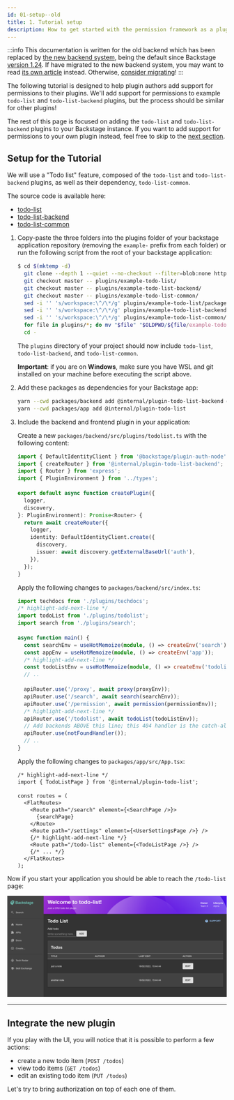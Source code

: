 ```yaml
---
id: 01-setup--old
title: 1. Tutorial setup
description: How to get started with the permission framework as a plugin author
---
```


:::info
This documentation is written for the old backend which has been replaced by [the new backend system](../../backend-system/index.md), being the default since Backstage [version 1.24](../../releases/v1.24.0.md). If have migrated to the new backend system, you may want to read [its own article](./01-setup.md) instead. Otherwise, [consider migrating](../../backend-system/building-backends/08-migrating.md)!
:::

The following tutorial is designed to help plugin authors add support for permissions to their plugins. We'll add support for permissions to example `todo-list` and `todo-list-backend` plugins, but the process should be similar for other plugins!

The rest of this page is focused on adding the `todo-list` and `todo-list-backend` plugins to your Backstage instance. If you want to add support for permissions to your own plugin instead, feel free to skip to the [next section](./02-adding-a-basic-permission-check.md).

## Setup for the Tutorial

We will use a "Todo list" feature, composed of the `todo-list` and `todo-list-backend` plugins, as well as their dependency, `todo-list-common`.

The source code is available here:

- [todo-list](https://github.com/backstage/backstage/blob/master/plugins/example-todo-list)
- [todo-list-backend](https://github.com/backstage/backstage/blob/master/plugins/example-todo-list-backend)
- [todo-list-common](https://github.com/backstage/backstage/blob/master/plugins/example-todo-list-common)

1. Copy-paste the three folders into the plugins folder of your backstage application repository (removing the `example-` prefix from each folder) or run the following script from the root of your backstage application:

   ```bash
   $ cd $(mktemp -d)
     git clone --depth 1 --quiet --no-checkout --filter=blob:none https://github.com/backstage/backstage.git .
     git checkout master -- plugins/example-todo-list/
     git checkout master -- plugins/example-todo-list-backend/
     git checkout master -- plugins/example-todo-list-common/
     sed -i '' 's/workspace:\^/\*/g' plugins/example-todo-list/package.json
     sed -i '' 's/workspace:\^/\*/g' plugins/example-todo-list-backend/package.json
     sed -i '' 's/workspace:\^/\*/g' plugins/example-todo-list-common/package.json
     for file in plugins/*; do mv "$file" "$OLDPWD/${file/example-todo/todo}"; done
     cd -
   ```

   The `plugins` directory of your project should now include `todo-list`, `todo-list-backend`, and `todo-list-common`.

   **Important**: if you are on **Windows**, make sure you have WSL and git installed on your machine before executing the script above.

2. Add these packages as dependencies for your Backstage app:

   ```sh title="From your Backstage root directory"
   yarn --cwd packages/backend add @internal/plugin-todo-list-backend @internal/plugin-todo-list-common
   yarn --cwd packages/app add @internal/plugin-todo-list
   ```

3. Include the backend and frontend plugin in your application:

   Create a new `packages/backend/src/plugins/todolist.ts` with the following content:

   ```typescript title="packages/backend/src/plugins/todolist.ts"
   import { DefaultIdentityClient } from '@backstage/plugin-auth-node';
   import { createRouter } from '@internal/plugin-todo-list-backend';
   import { Router } from 'express';
   import { PluginEnvironment } from '../types';

   export default async function createPlugin({
     logger,
     discovery,
   }: PluginEnvironment): Promise<Router> {
     return await createRouter({
       logger,
       identity: DefaultIdentityClient.create({
         discovery,
         issuer: await discovery.getExternalBaseUrl('auth'),
       }),
     });
   }
   ```

   Apply the following changes to `packages/backend/src/index.ts`:

   ```ts title="packages/backend/src/index.ts"
   import techdocs from './plugins/techdocs';
   /* highlight-add-next-line */
   import todoList from './plugins/todolist';
   import search from './plugins/search';

   async function main() {
     const searchEnv = useHotMemoize(module, () => createEnv('search'));
     const appEnv = useHotMemoize(module, () => createEnv('app'));
     /* highlight-add-next-line */
     const todoListEnv = useHotMemoize(module, () => createEnv('todolist'));
     // ..

     apiRouter.use('/proxy', await proxy(proxyEnv));
     apiRouter.use('/search', await search(searchEnv));
     apiRouter.use('/permission', await permission(permissionEnv));
     /* highlight-add-next-line */
     apiRouter.use('/todolist', await todoList(todoListEnv));
     // Add backends ABOVE this line; this 404 handler is the catch-all fallback
     apiRouter.use(notFoundHandler());
     // ..
   }
   ```

   Apply the following changes to `packages/app/src/App.tsx`:

   ```tsx title="packages/app/src/App.tsx"
   /* highlight-add-next-line */
   import { TodoListPage } from '@internal/plugin-todo-list';

   const routes = (
     <FlatRoutes>
       <Route path="/search" element={<SearchPage />}>
         {searchPage}
       </Route>
       <Route path="/settings" element={<UserSettingsPage />} />
       {/* highlight-add-next-line */}
       <Route path="/todo-list" element={<TodoListPage />} />
       {/* ... */}
     </FlatRoutes>
   );
   ```

Now if you start your application you should be able to reach the `/todo-list` page:

![Todo List plugin page](../../assets/permissions/permission-todo-list-page.png)

---

## Integrate the new plugin

If you play with the UI, you will notice that it is possible to perform a few actions:

- create a new todo item (`POST /todos`)
- view todo items (`GET /todos`)
- edit an existing todo item (`PUT /todos`)

Let's try to bring authorization on top of each one of them.
